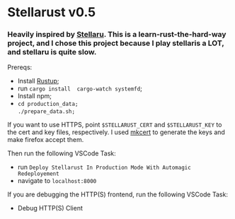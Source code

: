 # Stellarust v0.5

### Heavily inspired by [Stellaru](https://github.com/benreid24/Stellaru). This is a learn-rust-the-hard-way project, and I chose this project because I play stellaris a LOT, and stellaru is quite slow. 

Prereqs:

- Install [Rustup](https://rustup.rs/);
- run `cargo install  cargo-watch systemfd`;
- Install npm;
- `cd production_data;`<br />`./prepare_data.sh;`

If you want to use HTTPS, point `$STELLARUST_CERT` and `$STELLARUST_KEY` to the cert and key files, respectively. I used [mkcert](https://github.com/FiloSottile/mkcert) to generate the keys and make firefox accept them.


Then run the following VSCode Task:
- run `Deploy Stellarust In Production Mode With Automagic Redeployement`
- navigate to `localhost:8000`


If you are debugging the HTTP(S) frontend, run the following VSCode Task:
- Debug HTTP(S) Client
